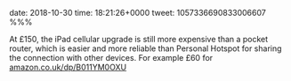 date: 2018-10-30
time: 18:21:26+0000
tweet: 1057336690833006607
%%%

At £150, the iPad cellular upgrade is still more expensive than a pocket router, which is easier and more reliable than Personal Hotspot for sharing the connection with other devices. For example £60 for [amazon.co.uk/dp/B011YM0OXU](https://www.amazon.co.uk/dp/B011YM0OXU)
